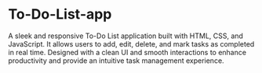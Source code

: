 # To-Do-List-app
A sleek and responsive To-Do List application built with HTML, CSS, and JavaScript. It allows users to add, edit, delete, and mark tasks as completed in real time. Designed with a clean UI and smooth interactions to enhance productivity and provide an intuitive task management experience.

